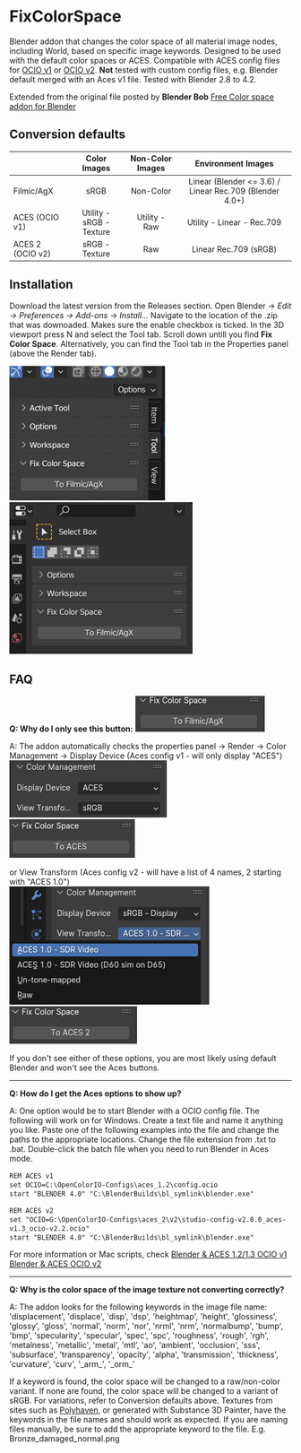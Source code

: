 # FixColorSpace
Blender addon that changes the color space of all material image nodes, including World, based on specific image keywords. Designed to be used with the default color spaces or ACES. Compatible with ACES config files for [OCIO v1](https://github.com/colour-science/OpenColorIO-Configs/tree/feature/aces-1.2-config) or [OCIO v2](https://github.com/AcademySoftwareFoundation/OpenColorIO-Config-ACES). **Not** tested with custom config files, e.g. Blender default merged with an Aces v1 file. Tested with Blender 2.8 to 4.2. 

Extended from the original file posted by **Blender Bob** [Free Color space addon for Blender](https://www.youtube.com/watch?v=73Y_5LrDZQc&t=1s&ab_channel=BlenderBob)

## Conversion defaults
  
|  | Color Images | Non-Color Images | Environment Images |
| :---|  :---:  |  :---:  |  :---:  |
| Filmic/AgX | sRGB | Non-Color | Linear (Blender <= 3.6) / Linear Rec.709 (Blender 4.0+) |
| ACES (OCIO v1) | Utility - sRGB - Texture | Utility - Raw | Utility - Linear - Rec.709 |
| ACES 2 (OCIO v2) | sRGB - Texture | Raw | Linear Rec.709 (sRGB) |

## Installation
Download the latest version from the Releases section. Open Blender -> _Edit -> Preferences -> Add-ons -> Install..._
Navigate to the location of the .zip that was downoaded. Makes sure the enable checkbox is ticked. In the 3D viewport press N and select the Tool tab. Scroll down untill you find **Fix Color Space**. Alternatively, you can find the Tool tab in the Properties panel (above the Render tab).

![Addon in side panel](/resources/SidePanel.png)
![Addon in properties panel](/resources/PropertiesPanel.png)

## FAQ
**Q: Why do I only see this button:**
![](/resources/To%20Filmic.png)  
  
A: The addon automatically checks the properties panel -> Render -> Color Management -> Display Device (Aces config v1 - will only display "ACES")  
![](/resources/Aces1.png) ![](/resources/To%20Aces.png)  
  
or View Transform (Aces config v2 - will have a list of 4 names, 2 starting with "ACES 1.0")  
![](/resources/Aces2.png) ![](/resources/To%20Aces2.png)  

If you don't see either of these options, you are most likely using default Blender and won't see the Aces buttons.  

___  

**Q: How do I get the Aces options to show up?**  

A: One option would be to start Blender with a OCIO config file. The following will work on for Windows. Create a text file and name it anything you like. Paste one of the following examples into the file and change the paths to the appropriate locations. Change the file extension from .txt to .bat. Double-click the batch file when you need to run Blender in Aces mode.

```
REM ACES v1
set OCIO=C:\OpenColorIO-Configs\aces_1.2\config.ocio
start "BLENDER 4.0" "C:\BlenderBuilds\bl_symlink\blender.exe"
```

```
REM ACES v2
set "OCIO=G:\OpenColorIO-Configs\aces_2\v2\studio-config-v2.0.0_aces-v1.3_ocio-v2.2.ocio"
start "BLENDER 4.0" "C:\BlenderBuilds\bl_symlink\blender.exe"
```  

For more information or Mac scripts, check [Blender & ACES 1.2/1.3 OCIO v1](https://www.toodee.de/?page_id=1720)  [Blender & ACES OCIO v2](https://www.toodee.de/?page_id=5517)  
___  

**Q: Why is the color space of the image texture not converting correctly?**  

A: The addon looks for the following keywords in the image file name:  
    'displacement', 'displace', 'disp', 'dsp', 'heightmap', 'height',
    'glossiness', 'glossy', 'gloss',
    'normal', 'norm', 'nor', 'nrml', 'nrm',
    'normalbump', 'bump', 'bmp',
    'specularity', 'specular', 'spec', 'spc',
    'roughness', 'rough', 'rgh',
    'metalness', 'metallic', 'metal', 'mtl',
    'ao', 'ambient', 'occlusion',
    'sss', 'subsurface',
    'transparency', 'opacity', 'alpha',
    'transmission', 'thickness',
    'curvature', 'curv',
    '\_arm_', '\_orm_'

If a keyword is found, the color space will be changed to a raw/non-color variant. If none are found, the color space will be changed to a variant of sRGB. For variations, refer to Conversion defaults above. Textures from sites such as [Polyhaven](https://polyhaven.com/), or generated with Substance 3D Painter, have the keywords in the file names and should work as expected. If you are naming files manually, be sure to add the appropriate keyword to the file. E.g. Bronze_damaged_normal.png  
